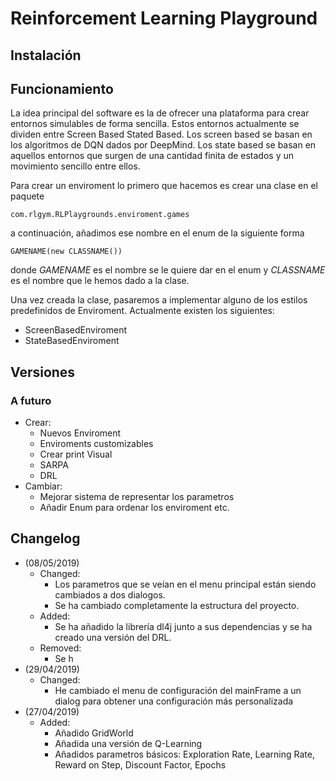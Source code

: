 # Reinforcement Learning Playground



## Instalación



## Funcionamiento

La idea principal del software es la de ofrecer una plataforma para crear entornos simulables de forma sencilla. Estos entornos actualmente se dividen entre Screen Based  Stated Based. Los screen based se basan en los algoritmos de DQN dados por DeepMind. Los state based se basan en aquellos entornos que surgen de una cantidad finita de estados y un movimiento sencillo entre ellos.

Para crear un enviroment lo primero que hacemos es crear una clase en el paquete 

`com.rlgym.RLPlaygrounds.enviroment.games`

a continuación, añadimos ese nombre en el enum de la siguiente forma

`GAMENAME(new CLASSNAME())`

donde _GAMENAME_ es el nombre se le quiere dar en el enum y _CLASSNAME_ es el nombre que le hemos dado a la clase.


Una vez creada la clase, pasaremos a implementar alguno de los estilos predefinidos de Enviroment. Actualmente existen los siguientes:

- ScreenBasedEnviroment
- StateBasedEnviroment

## Versiones

### A futuro

- Crear:
    - Nuevos Enviroment
    - Enviroments customizables
    - Crear print Visual
    - SARPA
    - DRL
- Cambiar:
    - Mejorar sistema de representar los parametros
    - Añadir Enum para ordenar los enviroment etc.



## Changelog

- (08/05/2019) 
	- Changed:
		- Los parametros que se veían en el menu principal están siendo cambiados a dos dialogos.
		- Se ha cambiado completamente la estructura del proyecto.
	- Added:
		- Se ha añadido la librería dl4j junto a sus dependencias y se ha creado una versión del DRL.
	- Removed:
		- Se h
- (29/04/2019) 
    - Changed:
        - He cambiado el menu de configuración del mainFrame a un dialog para obtener una configuración más personalizada
- (27/04/2019) 
    - Added:
        - Añadido GridWorld
        - Añadida una versión de Q-Learning
        - Añadidos parametros básicos: Exploration Rate, Learning Rate, Reward on Step, Discount Factor, Epochs
